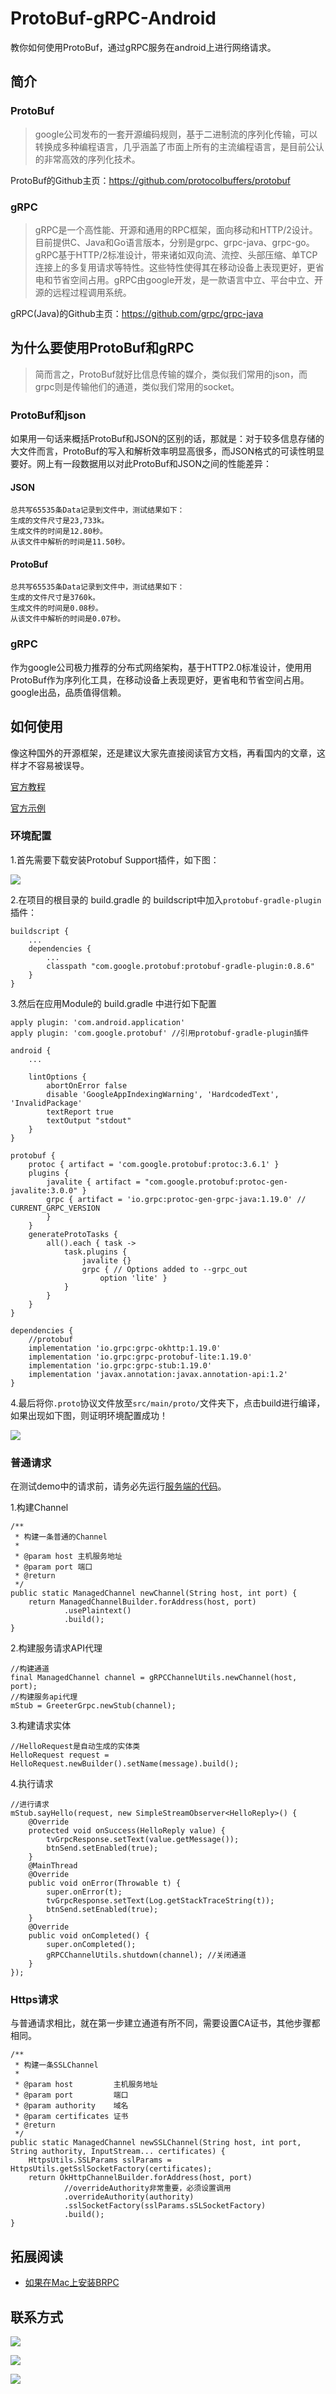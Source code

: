 # ProtoBuf-gRPC-Android

教你如何使用ProtoBuf，通过gRPC服务在android上进行网络请求。

## 简介

### ProtoBuf

> google公司发布的一套开源编码规则，基于二进制流的序列化传输，可以转换成多种编程语言，几乎涵盖了市面上所有的主流编程语言，是目前公认的非常高效的序列化技术。

ProtoBuf的Github主页：https://github.com/protocolbuffers/protobuf

### gRPC

> gRPC是一个高性能、开源和通用的RPC框架，面向移动和HTTP/2设计。目前提供C、Java和Go语言版本，分别是grpc、grpc-java、grpc-go。gRPC基于HTTP/2标准设计，带来诸如双向流、流控、头部压缩、单TCP连接上的多复用请求等特性。这些特性使得其在移动设备上表现更好，更省电和节省空间占用。gRPC由google开发，是一款语言中立、平台中立、开源的远程过程调用系统。

gRPC(Java)的Github主页：https://github.com/grpc/grpc-java

## 为什么要使用ProtoBuf和gRPC

> 简而言之，ProtoBuf就好比信息传输的媒介，类似我们常用的json，而grpc则是传输他们的通道，类似我们常用的socket。

### ProtoBuf和json

如果用一句话来概括ProtoBuf和JSON的区别的话，那就是：对于较多信息存储的大文件而言，ProtoBuf的写入和解析效率明显高很多，而JSON格式的可读性明显要好。网上有一段数据用以对此ProtoBuf和JSON之间的性能差异：

#### JSON

```
总共写65535条Data记录到文件中，测试结果如下：
生成的文件尺寸是23,733k。
生成文件的时间是12.80秒。
从该文件中解析的时间是11.50秒。
```

#### ProtoBuf

```
总共写65535条Data记录到文件中，测试结果如下：
生成的文件尺寸是3760k。
生成文件的时间是0.08秒。
从该文件中解析的时间是0.07秒。
```

### gRPC

作为google公司极力推荐的分布式网络架构，基于HTTP2.0标准设计，使用用ProtoBuf作为序列化工具，在移动设备上表现更好，更省电和节省空间占用。google出品，品质值得信赖。

## 如何使用

像这种国外的开源框架，还是建议大家先直接阅读官方文档，再看国内的文章，这样才不容易被误导。

[官方教程](https://grpc.io/docs/quickstart/android.html)

[官方示例](https://github.com/grpc/grpc-java/tree/master/examples/android)

### 环境配置

1.首先需要下载安装Protobuf Support插件，如下图：

![](https://github.com/xuexiangjys/ProtoBuf-gRPC-Android/blob/master/art/1.png)

2.在项目的根目录的 build.gradle 的 buildscript中加入`protobuf-gradle-plugin`插件：

```
buildscript {
    ...
    dependencies {
        ...
        classpath "com.google.protobuf:protobuf-gradle-plugin:0.8.6"
    }
}
```

3.然后在应用Module的 build.gradle 中进行如下配置

```
apply plugin: 'com.android.application'
apply plugin: 'com.google.protobuf' //引用protobuf-gradle-plugin插件

android {
    ...

    lintOptions {
        abortOnError false
        disable 'GoogleAppIndexingWarning', 'HardcodedText', 'InvalidPackage'
        textReport true
        textOutput "stdout"
    }
}

protobuf {
    protoc { artifact = 'com.google.protobuf:protoc:3.6.1' }
    plugins {
        javalite { artifact = "com.google.protobuf:protoc-gen-javalite:3.0.0" }
        grpc { artifact = 'io.grpc:protoc-gen-grpc-java:1.19.0' // CURRENT_GRPC_VERSION
        }
    }
    generateProtoTasks {
        all().each { task ->
            task.plugins {
                javalite {}
                grpc { // Options added to --grpc_out
                    option 'lite' }
            }
        }
    }
}

dependencies {
    //protobuf
    implementation 'io.grpc:grpc-okhttp:1.19.0'
    implementation 'io.grpc:grpc-protobuf-lite:1.19.0'
    implementation 'io.grpc:grpc-stub:1.19.0'
    implementation 'javax.annotation:javax.annotation-api:1.2'
}
```

4.最后将你`.proto`协议文件放至`src/main/proto/`文件夹下，点击build进行编译，如果出现如下图，则证明环境配置成功！

![](https://github.com/xuexiangjys/ProtoBuf-gRPC-Android/blob/master/art/2.png)

### 普通请求

在测试demo中的请求前，请务必先运行[服务端的代码](https://github.com/grpc/grpc-java/blob/master/examples/src/main/java/io/grpc/examples/helloworld/HelloWorldServer.java)。

1.构建Channel

```
/**
 * 构建一条普通的Channel
 *
 * @param host 主机服务地址
 * @param port 端口
 * @return
 */
public static ManagedChannel newChannel(String host, int port) {
    return ManagedChannelBuilder.forAddress(host, port)
            .usePlaintext()
            .build();
}
```

2.构建服务请求API代理

```
//构建通道
final ManagedChannel channel = gRPCChannelUtils.newChannel(host, port);
//构建服务api代理
mStub = GreeterGrpc.newStub(channel);
```

3.构建请求实体

```
//HelloRequest是自动生成的实体类
HelloRequest request = HelloRequest.newBuilder().setName(message).build();
```

4.执行请求

```
//进行请求
mStub.sayHello(request, new SimpleStreamObserver<HelloReply>() {
    @Override
    protected void onSuccess(HelloReply value) {
        tvGrpcResponse.setText(value.getMessage());
        btnSend.setEnabled(true);
    }
    @MainThread
    @Override
    public void onError(Throwable t) {
        super.onError(t);
        tvGrpcResponse.setText(Log.getStackTraceString(t));
        btnSend.setEnabled(true);
    }
    @Override
    public void onCompleted() {
        super.onCompleted();
        gRPCChannelUtils.shutdown(channel); //关闭通道
    }
});
```

### Https请求

与普通请求相比，就在第一步建立通道有所不同，需要设置CA证书，其他步骤都相同。

```
/**
 * 构建一条SSLChannel
 *
 * @param host         主机服务地址
 * @param port         端口
 * @param authority    域名
 * @param certificates 证书
 * @return
 */
public static ManagedChannel newSSLChannel(String host, int port, String authority, InputStream... certificates) {
    HttpsUtils.SSLParams sslParams = HttpsUtils.getSslSocketFactory(certificates);
    return OkHttpChannelBuilder.forAddress(host, port)
            //overrideAuthority非常重要，必须设置调用
            .overrideAuthority(authority)
            .sslSocketFactory(sslParams.sSLSocketFactory)
            .build();
}
```

## 拓展阅读

* [如果在Mac上安装BRPC](./HOW_TO_INSTALL_BRPC.md)

## 联系方式

[![](https://img.shields.io/badge/点击一键加入QQ交流群-602082750-blue.svg)](http://shang.qq.com/wpa/qunwpa?idkey=9922861ef85c19f1575aecea0e8680f60d9386080a97ed310c971ae074998887)

![](https://github.com/xuexiangjys/Resource/blob/master/img/qq/qq_group.jpg)

![](https://github.com/xuexiangjys/Resource/blob/master/img/qq/winxin.jpg)